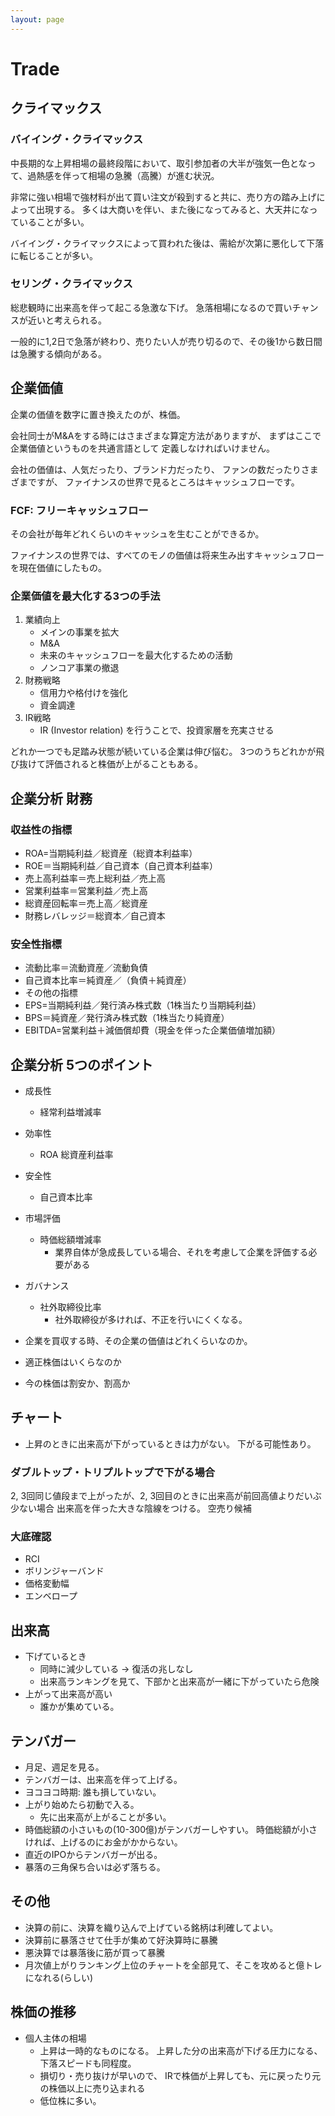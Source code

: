 ```yaml
---
layout: page
---
```


# Trade

## クライマックス

### バイイング・クライマックス

中長期的な上昇相場の最終段階において、取引参加者の大半が強気一色となって、過熱感を伴って相場の急騰（高騰）が進む状況。

非常に強い相場で強材料が出て買い注文が殺到すると共に、売り方の踏み上げによって出現する。
多くは大商いを伴い、また後になってみると、大天井になっていることが多い。

バイイング・クライマックスによって買われた後は、需給が次第に悪化して下落に転じることが多い。

### セリング・クライマックス

総悲観時に出来高を伴って起こる急激な下げ。 急落相場になるので買いチャンスが近いと考えられる。

一般的に1,2日で急落が終わり、売りたい人が売り切るので、その後1から数日間は急騰する傾向がある。

## 企業価値

企業の価値を数字に置き換えたのが、株価。

会社同士がM&Aをする時にはさまざまな算定方法がありますが、
まずはここで企業価値というものを共通言語として
定義しなければいけません。

会社の価値は、人気だったり、ブランド力だったり、
ファンの数だったりさまざまですが、
ファイナンスの世界で見るところはキャッシュフローです。

### FCF: フリーキャッシュフロー

その会社が毎年どれくらいのキャッシュを生むことができるか。

ファイナンスの世界では、すべてのモノの価値は将来生み出すキャッシュフローを現在価値にしたもの。

### 企業価値を最大化する3つの手法

1. 業績向上
    * メインの事業を拡大
    * M&A
    * 未来のキャッシュフローを最大化するための活動
    * ノンコア事業の撤退
2. 財務戦略
    * 信用力や格付けを強化
    * 資金調達
3. IR戦略
    * IR (Investor relation) を行うことで、投資家層を充実させる

どれか一つでも足踏み状態が続いている企業は伸び悩む。
3つのうちどれかが飛び抜けて評価されると株価が上がることもある。

## 企業分析 財務

### 収益性の指標

* ROA=当期純利益／総資産（総資本利益率）
* ROE＝当期純利益／自己資本（自己資本利益率）
* 売上高利益率＝売上総利益／売上高
* 営業利益率＝営業利益／売上高
* 総資産回転率＝売上高／総資産
* 財務レバレッジ＝総資本／自己資本

### 安全性指標

* 流動比率＝流動資産／流動負債
* 自己資本比率＝純資産／（負債＋純資産）
* その他の指標
* EPS=当期純利益／発行済み株式数（1株当たり当期純利益）
* BPS＝純資産／発行済み株式数（1株当たり純資産）
* EBITDA=営業利益＋減価償却費（現金を伴った企業価値増加額）

## 企業分析 5つのポイント

* 成長性
    * 経常利益増減率
* 効率性
    * ROA 総資産利益率
* 安全性
    * 自己資本比率
* 市場評価
    * 時価総額増減率
        * 業界自体が急成長している場合、それを考慮して企業を評価する必要がある
* ガバナンス
    * 社外取締役比率
        * 社外取締役が多ければ、不正を行いにくくなる。
        
* 企業を買収する時、その企業の価値はどれくらいなのか。
* 適正株価はいくらなのか
* 今の株価は割安か、割高か



## チャート

* 上昇のときに出来高が下がっているときは力がない。 下がる可能性あり。


### ダブルトップ・トリプルトップで下がる場合

2, 3回同じ値段まで上がったが、2, 3回目のときに出来高が前回高値よりだいぶ少ない場合
出来高を伴った大きな陰線をつける。 空売り候補


### 大底確認

* RCI
* ボリンジャーバンド
* 価格変動幅
* エンベロープ

## 出来高

* 下げているとき
    * 同時に減少している -> 復活の兆しなし
    * 出来高ランキングを見て、下部かと出来高が一緒に下がっていたら危険
* 上がって出来高が高い
    * 誰かが集めている。

## テンバガー

* 月足、週足を見る。
* テンバガーは、出来高を伴って上げる。
* ヨコヨコ時期: 誰も損していない。
* 上がり始めたら初動で入る。
   * 先に出来高が上がることが多い。
* 時価総額の小さいもの(10-300億)がテンバガーしやすい。 時価総額が小さければ、上げるのにお金がかからない。
* 直近のIPOからテンバガーが出る。
* 暴落の三角保ち合いは必ず落ちる。

## その他

* 決算の前に、決算を織り込んで上げている銘柄は利確してよい。
* 決算前に暴落させて仕手が集めて好決算時に暴騰
* 悪決算では暴落後に筋が買って暴騰
* 月次値上がりランキング上位のチャートを全部見て、そこを攻めると億トレになれる(らしい)

## 株価の推移

* 個人主体の相場
    * 上昇は一時的なものになる。 上昇した分の出来高が下げる圧力になる、下落スピードも同程度。
    * 損切り・売り抜けが早いので、 IRで株価が上昇しても、元に戻ったり元の株価以上に売り込まれる
    * 低位株に多い。


